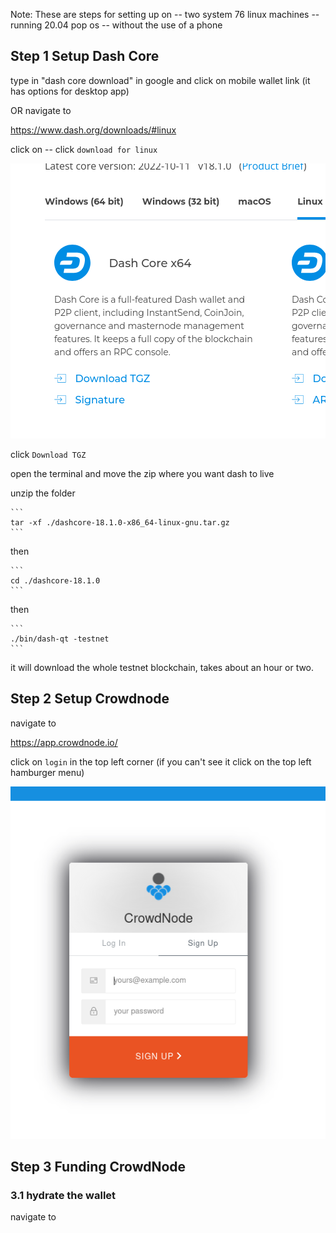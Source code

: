 Note: These are steps for setting up on
		-- two system 76 linux machines
		-- running 20.04 pop os 
		-- without the use of a phone


## Step 1 Setup Dash Core 

type in "dash core download" in google 
	and click on mobile wallet link (it has options for 
	desktop app)

OR navigate to 

https://www.dash.org/downloads/#linux


click on
-- click `download for linux`


![Download TGZ pic](./assets/001_001_dash_core_download.png)

click `Download TGZ`

open the terminal and move the zip where you want dash to live

unzip the folder

	```	
	tar -xf ./dashcore-18.1.0-x86_64-linux-gnu.tar.gz
	```

then

	```
	cd ./dashcore-18.1.0
	```
then 

	```
	./bin/dash-qt -testnet
	```

it will download the whole testnet blockchain, 
takes about an hour or two. 


## Step 2 Setup Crowdnode 

navigate to 

https://app.crowdnode.io/

click on `login` in the top left corner (if you can't see it click on the top left hamburger menu)

![crowd node login](./assets/002_00_crowdnode_login.png)







## Step 3 Funding CrowdNode


### 3.1 hydrate the wallet

navigate to 



